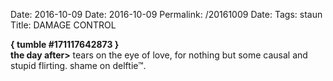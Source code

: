 Date: 2016-10-09
Date: 2016-10-09
Permalink: /20161009
Date: 
Tags: staun  
Title: DAMAGE CONTROL
  
**{ tumble #171117642873 }**  
**the day after>** tears on the eye of love, for nothing but some causal and stupid flirting. shame on delftie™.  
